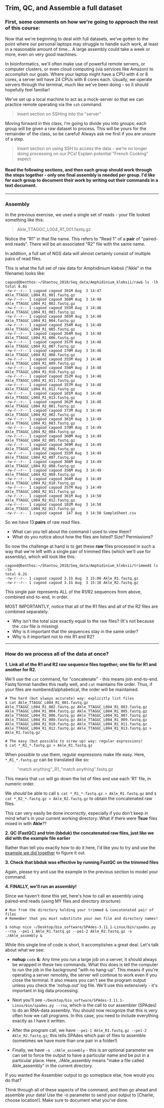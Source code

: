 ## Trim, QC, and Assemble a full dataset

### First, some comments on how we're going to approach the rest of this course:

Now that we're beginning to deal with full datasets, we've gotten to the point where our personal laptops may struggle to handle such work, at least in a reasonable amount of time... A large assembly could take a week or more, even on very good machines.

In bioinformatics, we'll often make use of powerful remote servers, or computer clusters, or even cloud computing (via services like Amazon) to accomplish our goals. Where your laptop might have a CPU with 4 or 8 cores, a server will have 24 CPUs with 8 cores each. Usually, we operate servers through the terminal, much like we've been doing - so it should hopefully feel familiar!

We've set up a local machine to act as a mock-server so that we can practice remote operating via the `ssh` command.

> Insert section on SSHing into the "server"

Moving forward in this class, I'm going to divide you into groups: each group will be given a raw dataset to process. This will be yours for the remainder of the class, so be careful! Always ask me first if you are unsure of a step.

> Insert section on using SSH to access the data - we're no longer doing processing on our PCs! Explain potential "French Cooking" aspect

#### Read the following sections, and then each group should work through the steps together - only one final assembly is needed per group. I'd like for each group to document their work by writing out their commands in a text document.

----

### Assembly

In the previous exercise, we used a single set of reads - your file looked something like this:
> Akle_TTAGGC_L004_R1_001.fastq.gz

Notice the "R1" in that file name. This refers to "Read 1" of a **pair** of "paired-end reads". There will be an associated "R2" file with the same name.

In addition, a full set of NGS data will almost certainly consist of multiple pairs of read files.

This is what the full set of raw data for Amphidinium klebsii ("Akle" in the filename) looks like:
```
cagood@benthos:~/Shantou_2018/Seq_data/Amphidinium_klebsii/raw$ ls -lh
total 8.6G
-rw-r--r-- 1 cagood cagood 301M Aug  3 14:47 Akle_TTAGGC_L004_R1_001.fastq.gz
-rw-r--r-- 1 cagood cagood 368M Aug  3 14:48 Akle_TTAGGC_L004_R1_002.fastq.gz
-rw-r--r-- 1 cagood cagood 355M Aug  3 14:48 Akle_TTAGGC_L004_R1_003.fastq.gz
-rw-r--r-- 1 cagood cagood 365M Aug  3 14:48 Akle_TTAGGC_L004_R1_004.fastq.gz
-rw-r--r-- 1 cagood cagood 354M Aug  3 14:48 Akle_TTAGGC_L004_R1_005.fastq.gz
-rw-r--r-- 1 cagood cagood 364M Aug  3 14:48 Akle_TTAGGC_L004_R1_006.fastq.gz
-rw-r--r-- 1 cagood cagood 357M Aug  3 14:48 Akle_TTAGGC_L004_R1_007.fastq.gz
-rw-r--r-- 1 cagood cagood 370M Aug  3 14:48 Akle_TTAGGC_L004_R1_008.fastq.gz
-rw-r--r-- 1 cagood cagood 355M Aug  3 14:48 Akle_TTAGGC_L004_R1_009.fastq.gz
-rw-r--r-- 1 cagood cagood 356M Aug  3 14:48 Akle_TTAGGC_L004_R1_010.fastq.gz
-rw-r--r-- 1 cagood cagood 352M Aug  3 14:48 Akle_TTAGGC_L004_R1_011.fastq.gz
-rw-r--r-- 1 cagood cagood 357M Aug  3 14:48 Akle_TTAGGC_L004_R1_012.fastq.gz
-rw-r--r-- 1 cagood cagood 101M Aug  3 14:48 Akle_TTAGGC_L004_R1_013.fastq.gz
-rw-r--r-- 1 cagood cagood 362M Aug  3 14:48 Akle_TTAGGC_L004_R2_001.fastq.gz
-rw-r--r-- 1 cagood cagood 373M Aug  3 14:49 Akle_TTAGGC_L004_R2_002.fastq.gz
-rw-r--r-- 1 cagood cagood 361M Aug  3 14:49 Akle_TTAGGC_L004_R2_003.fastq.gz
-rw-r--r-- 1 cagood cagood 370M Aug  3 14:49 Akle_TTAGGC_L004_R2_004.fastq.gz
-rw-r--r-- 1 cagood cagood 360M Aug  3 14:49 Akle_TTAGGC_L004_R2_005.fastq.gz
-rw-r--r-- 1 cagood cagood 369M Aug  3 14:49 Akle_TTAGGC_L004_R2_006.fastq.gz
-rw-r--r-- 1 cagood cagood 355M Aug  3 14:49 Akle_TTAGGC_L004_R2_007.fastq.gz
-rw-r--r-- 1 cagood cagood 366M Aug  3 14:49 Akle_TTAGGC_L004_R2_008.fastq.gz
-rw-r--r-- 1 cagood cagood 356M Aug  3 14:49 Akle_TTAGGC_L004_R2_009.fastq.gz
-rw-r--r-- 1 cagood cagood 364M Aug  3 14:49 Akle_TTAGGC_L004_R2_010.fastq.gz
-rw-r--r-- 1 cagood cagood 357M Aug  3 14:49 Akle_TTAGGC_L004_R2_011.fastq.gz
-rw-r--r-- 1 cagood cagood 361M Aug  3 14:50 Akle_TTAGGC_L004_R2_012.fastq.gz
-rw-r--r-- 1 cagood cagood 102M Aug  3 14:50 Akle_TTAGGC_L004_R2_013.fastq.gz
-rw-r--r-- 1 cagood cagood  147 Aug  3 14:50 SampleSheet.csv
```

So we have 13 **pairs** of raw read files.

- What can you tell about the command I used to view them?
- What do you notice about how the files are listed? Size? Permissions?

So now the challenge at hand is to get these **raw** files processed in such a way that we're left with a single pair of trimmed files (which we'll use for assembly), which will look like this:
```
cagood@benthos:~/Shantou_2018/Seq_data/Amphidinium_klebsii/trimmed$ ls -lh
total 6.2G
-rw-r--r-- 1 cagood cagood 3.1G Aug  3 15:08 Akle_R1.fastq.gz
-rw-r--r-- 1 cagood cagood 3.1G Aug  3 15:10 Akle_R2.fastq.gz
```

This single pair represents ALL of the R1/R2 sequences from above, combined end-to-end, in order.

MOST IMPORTANTLY, notice that all of the R1 files and all of the R2 files are combined separately.  

- Why isn't the total size exactly equal to the raw files? (It's not because the .csv file is missing)
- Why is it important that the sequences stay in the same order?
- Why is it important not to mix R1 and R2?

----

### How do we process all of the data at once?

**1. Link all of the R1 and R2 raw sequence files together; one file for R1 and another for R2.**

We'll use the `cat` command, for "concatenate" - this means join end-to-end. Fastq format handles this really well, and `cat` maintains file order. Thus, if your files are numbered/alphabetical, the order will be maintained.

```
# The hard (but always accurate) way: explicitly list files
$ cat Akle_TTAGGC_L004_R1_001.fastq.gz Akle_TTAGGC_L004_R1_002.fastq.gz Akle_TTAGGC_L004_R1_003.fastq.gz Akle_TTAGGC_L004_R1_004.fastq.gz Akle_TTAGGC_L004_R1_005.fastq.gz Akle_TTAGGC_L004_R1_006.fastq.gz Akle_TTAGGC_L004_R1_007.fastq.gz Akle_TTAGGC_L004_R1_008.fastq.gz Akle_TTAGGC_L004_R1_009.fastq.gz Akle_TTAGGC_L004_R1_010.fastq.gz Akle_TTAGGC_L004_R1_011.fastq.gz Akle_TTAGGC_L004_R1_012.fastq.gz Akle_TTAGGC_L004_R1_013.fastq.gz > Akle_R1.fastq.gz

# The easy (but possible to screw up) way: regular expressions!
$ cat *_R1_*.fastq.gz > Akle_R1.fastq.gz
```
When possible to use them, regular expressions make life easy. Here, `*_R1_*.fastq.gz` can be translated like so:
> "match anything"\_R1\_"match anything".fastq.gz

This means that `cat` will go down the list of files and use each 'R1' file, in numeric order.

We *should* be able to call `$ cat *_R1_*.fastq.gz > Akle_R1.fastq.gz` and `$ cat *_R2_*.fastq.gz > Akle_R2.fastq.gz` to obtain the concatenated raw files.

This can very easily be done *incorrectly*, especially if you don't keep in mind what's in your current working directory. What if there were **Tsue** files mixed in with **Akle**??

**2. QC (FastQC) and trim (bbduk) the concatenated raw files, just like we did with the example file earlier**

Rather than tell you exactly how to do it here, I'd like you to try and use the [example we did together](https://github.com/chazgoo/Shantou-2018/tree/master/Assembly/Trim-QC) to figure it out.

**3. Check that bbduk was effective by running FastQC on the trimmed files**

Again, please try and use the example in the previous section to model your command.

**4. FINALLY, we'll run an assembly!**

Since we haven't done this yet, here's how to call an assembly using paired-end reads (using MY files and directory structure):
```
# Run from the directory holding your trimmed & concatenated pair of files
# Remember that you must substitute your own file and directory names!

$ nohup nice ~/Desktop/bio_software/SPAdes-3.11.1-Linux/bin/spades.py --rna --pe1-1 Akle_R1.fastq.gz --pe1-2 Akle_R2.fastq.gz -o ./Akle_assembly &
```

While this single line of code is short, it accomplishes a great deal. Let's talk about what we see:
- **nohup** `code` **&**: Any time you run a large job on a server, it should always be wrapped in these two commands. What this does is tell the computer to run the job in the background "with no hang-up". This means if you're operating a server remotely, the server will continue to work even if you close the terminal. It also means you can't see the program output unless you check the 'nohup.out' log file. We'll use this extensively - it's important in big data processing.

- Next you'll see `~/Desktop/bio_software/SPAdes-3.11.1-Linux/bin/spades.py --rna`, which is the call to our assembler (SPAdes) to do an RNA-data assembly. You should now recognize that this is very often how we call programs. In this case, you need to include everything exactly as I have it written.

- After the program call, we have `--pe1-1 Akle_R1.fastq.gz --pe1-2 Akle_R2.fastq.gz`; this tells SPAdes which pair of files to assemble (sometimes we have more than one pair in a folder!)

- Finally, we have `-o ./Akle_assembly` - this is an optional parameter we can set to force the output to have a particular name and be put in a particular place. Here, ./Akle_assembly means "make a file called Akle_assembly" in the current directory.

If you wanted the Assembler output to go someplace else, how would you do that?

Think through all of these aspects of the command, and then go ahead and assemble your data! Use the -o parameter to send your output to [Charlie, choose location!]. Make sure to document what you've done. 
